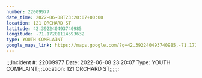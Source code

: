 ```yaml
---
number: 22009977
date_time: 2022-06-08T23:20:07+00:00
location: 121 ORCHARD ST
latitude: 42.392240493740985
longitude: -71.17201114593632
type: YOUTH COMPLAINT
google_maps_link: https://maps.google.com/?q=42.392240493740985,-71.17201114593632
---
```


;;;Incident #: 22009977  Date: 2022-06-08 23:20:07   Type: YOUTH COMPLAINT;;;Location: 121 ORCHARD ST;;;;;;
